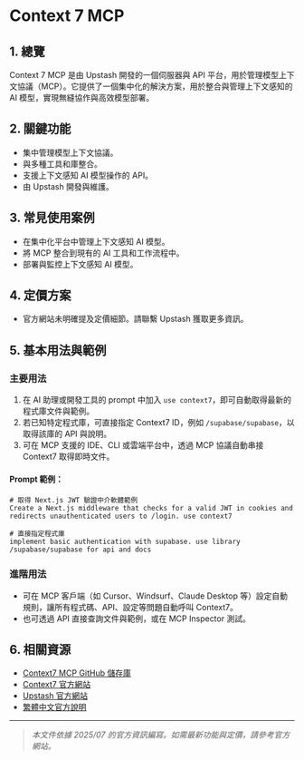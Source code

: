 # Context 7 MCP

## 1. 總覽
Context 7 MCP 是由 Upstash 開發的一個伺服器與 API 平台，用於管理模型上下文協議（MCP）。它提供了一個集中化的解決方案，用於整合與管理上下文感知的 AI 模型，實現無縫協作與高效模型部署。

## 2. 關鍵功能
- 集中管理模型上下文協議。
- 與多種工具和庫整合。
- 支援上下文感知 AI 模型操作的 API。
- 由 Upstash 開發與維護。

## 3. 常見使用案例
- 在集中化平台中管理上下文感知 AI 模型。
- 將 MCP 整合到現有的 AI 工具和工作流程中。
- 部署與監控上下文感知 AI 模型。

## 4. 定價方案
- 官方網站未明確提及定價細節。請聯繫 Upstash 獲取更多資訊。

## 5. 基本用法與範例
### 主要用法
1. 在 AI 助理或開發工具的 prompt 中加入 `use context7`，即可自動取得最新的程式庫文件與範例。
2. 若已知特定程式庫，可直接指定 Context7 ID，例如 `/supabase/supabase`，以取得該庫的 API 與說明。
3. 可在 MCP 支援的 IDE、CLI 或雲端平台中，透過 MCP 協議自動串接 Context7 取得即時文件。

#### Prompt 範例：
```
# 取得 Next.js JWT 驗證中介軟體範例
Create a Next.js middleware that checks for a valid JWT in cookies and redirects unauthenticated users to /login. use context7

# 直接指定程式庫
implement basic authentication with supabase. use library /supabase/supabase for api and docs
```

### 進階用法
- 可在 MCP 客戶端（如 Cursor、Windsurf、Claude Desktop 等）設定自動規則，讓所有程式碼、API、設定等問題自動呼叫 Context7。
- 也可透過 API 直接查詢文件與範例，或在 MCP Inspector 測試。

## 6. 相關資源
- [Context7 MCP GitHub 儲存庫](https://github.com/upstash/context7)
- [Context7 官方網站](https://context7.com/)
- [Upstash 官方網站](https://upstash.com/)
- [繁體中文官方說明](https://github.com/upstash/context7/blob/master/docs/README.zh-TW.md)

---
> *本文件依據 2025/07 的官方資訊編寫。如需最新功能與定價，請參考官方網站。*
